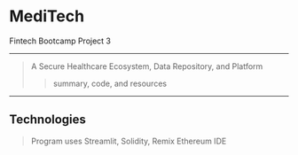 # MediTech
Fintech Bootcamp Project 3

---
> A Secure Healthcare Ecosystem, Data Repository, and Platform
>> summary, code, and resources
---

## Technologies
> Program uses Streamlit, Solidity, Remix Ethereum IDE


